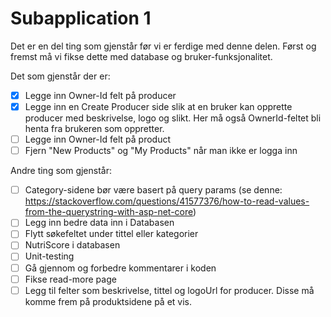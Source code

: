 # Subapplication 1

Det er en del ting som gjenstår før vi er ferdige med denne delen. Først og fremst må vi fikse dette med database og bruker-funksjonalitet.

Det som gjenstår der er:

- [x] Legge inn Owner-Id felt på producer
- [x] Legge inn en Create Producer side slik at en bruker kan opprette producer med beskrivelse, logo og slikt. Her må også OwnerId-feltet bli henta fra brukeren som oppretter.
- [ ] Legge inn Owner-Id felt på product
- [ ] Fjern "New Products" og "My Products" når man ikke er logga inn

Andre ting som gjenstår:

- [ ] Category-sidene bør være basert på query params (se denne: https://stackoverflow.com/questions/41577376/how-to-read-values-from-the-querystring-with-asp-net-core)
- [ ] Legg inn bedre data inn i Databasen
- [ ] Flytt søkefeltet under tittel eller kategorier
- [ ] NutriScore i databasen
- [ ] Unit-testing
- [ ] Gå gjennom og forbedre kommentarer i koden
- [ ] Fikse read-more page
- [ ] Legg til felter som beskrivelse, tittel og logoUrl for producer. Disse må komme frem på produktsidene på et vis.
